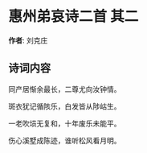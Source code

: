 # 惠州弟哀诗二首  其二

**作者**: 刘克庄

## 诗词内容

同产居惭余最长，二尊尤向汝钟情。

斑衣犹记循陔乐，白发皆从陟岵生。

一老吹埙无复和，十年废乐未能平。

伤心溪墅成陈迹，谁听松风看月明。

